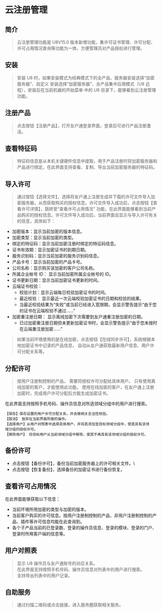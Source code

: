 # 云注册管理
## 简介
> 云注册管理功能是 U8V15.0 版本新增功能，集许可证书管理、许可分配、许可占用情况查询等功能为一体，方便管理员对产品授权进行管理。

## 安装
> 安装 U8 时，如果安装模式为经典模式下的全产品、服务器安装选择“加密服务器”、自定义
安装选择“加密服务器”、全产品集中应用模式（U8 远程），安装后在当前机器的开始菜单
中的 U8 目录下，能够看到云注册管理功能。
## 注册产品
> 点击按钮【注册产品】，打开友户通登录界面，登录后可进行产品注册激活。
## 查看特征码
> 特征码信息是从本机关键硬件信息中提取，用于产品注册时将加密服务器和产品进行绑定。在此界面支持查看、复制、导出当前加密服务器的特征码。
## 导入许可
> 通过按钮【选择文件】，选择将友户通上注册生成并下载的许可文件导入加密服务器，从而获取购买的授权信息。许可文件导入成功后，点击按钮【查看许可详情】，跳转至“查看许可占用情况” 功能，在此界面能够看到当前产品购买的授权信息。许可文件导入成功后，当前界面会显示与导入许可有关的信息，具体如下：
- 加密版本：显示当前加密的版本信息。
- 加密类型：显示当前加密的类型。
- 绑定的特征码：显示当前加密注册时绑定的特征码信息。
- 证书有效期：显示加密证书的到期日期。
- 服务识别码：显示当前加密的服务识别码信息。
- 产品卡号：显示当前加密的产品卡号。
- 公司名称：显示购买该加密的客户公司名称。
- 所属企业帐号 ID： 显示当前加密所属企业帐号的 ID。
- 证书更新日期：显示当前加密证书更新的时间。
- 云端证书校验：
  - 校验计划：显示云端每日校验加密证书的时间。
  - 最近校验： 显示最近一次云端校验加密证书的日期和校验的结果。
  - 当最近校验结果为“失败”或当前已经进入宽限期，会显示警告提示“由于您的证书在云端校验不通过……”
- 加密重注册日期： 显示离线加密下次需要到友户通重注册加密的日期。
  - 已过加密重注册日期但未更新加密证书时，会显示警告提示“由于您未按时在云端重注册加密……”

> 如果当前环境使用的是在线加密，点击按钮【在线同步许可】，系统根据本地加密证书中记录的产品信息， 自动从友户通获取最新用户信息、用户许可分配关系等。

## 分配许可

> 按用户注册制控制的产品， 需要将授权许可分配给具体用户。 只有使用离线加密的客户，才能使用此功能。 使用在线加密的客户，在友户通上注册加密时，完成用户许可分配后方能生成加密证书。

在此界面支持按照手机号码、操作员信息对所选领域分组中的用户进行搜索。
```
【保存】保存设置的用户许可分配关系，并会做相关合法性校验。
【取消】 放弃在当前界面所做的操作。
【选择用户】从用户对照表中选择具体用户，并将其添加至目标领域分组中，使其具有该领
域分组的授权许可。
【移除用户】 将目标用户从当前领域分组中移除，使其不再具有该领域分组的授权许可。
```
## 备份许可
- 点击按钮【备份许可】，备份当前加密服务器上的许可相关文件。\
- 点击按钮【恢复备份】，选择备份的加密证书进行备份恢复。 

## 查看许可占用情况
 在此界面能够获取以下信息：
- 当前环境所用加密的类型与加密的版本。
- 当前客户购买的许可信息。按用户注册制控制的产品、非用户注册制控制的产品、插件等许可信息均能在此查询到。
- 各个子产品当前的已登录数、登录的操作员信息、登录的模块、登录的门户、登录时所用客户端的信息等。

## 用户对照表

> 显示 U8 操作员与友户通账号的对应关系。\
在此界面支持按照手机号码、操作员信息对列表中的用户进行搜索。\
支持导出列表中的用户记录。

## 自助服务
> 通过扫描二维码或点击链接，进入服务圈获取相关服务。